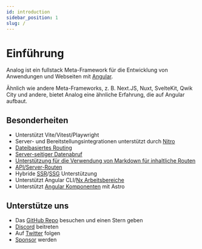 ```yaml
---
id: introduction
sidebar_position: 1
slug: /
---
```


# Einführung

Analog ist ein fullstack Meta-Framework für die Entwicklung von Anwendungen und Webseiten mit [Angular](https://angular.dev).

Ähnlich wie andere Meta-Frameworks, z. B. Next.JS, Nuxt, SvelteKit, Qwik City und andere, bietet Analog eine ähnliche Erfahrung, die auf Angular aufbaut.

## Besonderheiten

- Unterstützt Vite/Vitest/Playwright
- Server- und Bereitstellungsintegrationen unterstützt durch [Nitro](https://nitro.unjs.io)
- [Dateibasiertes Routing](/de/docs/features/routing/overview)
- [Server-seitiger Datenabruf](/de/docs/features/data-fetching/server-side-data-fetching)
- [Unterstützung für die Verwendung von Markdown für inhaltliche Routen](/de/docs/features/routing/content)
- [API/Server-Routen](/de/docs/features/api/overview)
- Hybride [SSR](/de/docs/features/server/server-side-rendering)/[SSG](/de/docs/features/server/static-site-generation) Unterstützung
- Unterstützt Angular CLI/[Nx Arbeitsbereiche](/de/docs/integrations/nx)
- Unterstützt [Angular Komponenten](/de/docs/packages/astro-angular/overview) mit Astro

## Unterstütze uns

- Das [GitHub Repo](https://github.com/analogjs/analog) besuchen und einen Stern geben
- [Discord](https://chat.analogjs.org) beitreten
- Auf [Twitter](https://twitter.com/analogjs) folgen
- [Sponsor](/de/docs/sponsoring) werden
